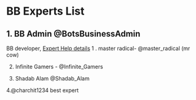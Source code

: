 # BB Experts List

## 1. BB Admin @BotsBusinessAdmin
BB developer, [Expert Help details](https://telegra.ph/Expert-help-from-BB-Admin-05-20)
1 . master radical- @master_radical (mr cow)


2. Infinite Gamers - @Infinite_Gamers

3. Shadab Alam @Shadab_Alam 

4.@charchit1234
best expert


